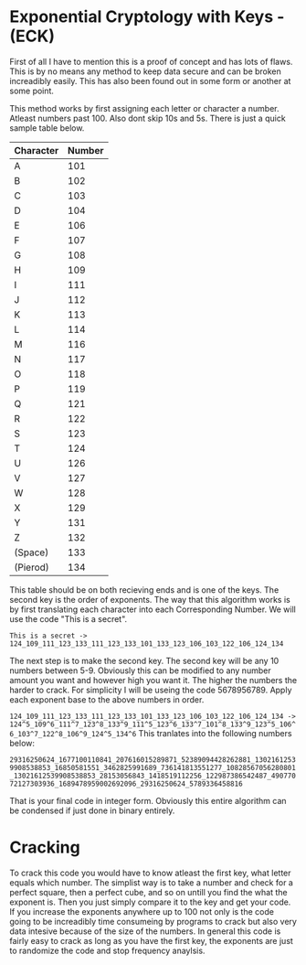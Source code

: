 # Exponential Cryptology with Keys - (ECK)
First of all I have to mention this is a proof of concept and has lots of flaws. This is by no means any method to keep data secure and can be broken increadibly easily. This has also been found out in some form or another at some point.

This method works by first assigning each letter or character a number. Atleast numbers past 100. Also dont skip 10s and 5s. There is just a quick sample table below. 

|Character | Number |
|:---------|:---------|
|A|101|
|B|102|
|C|103|
|D|104|
|E|106|
|F|107|
|G|108|
|H|109|
|I|111|
|J|112|
|K|113|
|L|114|
|M|116|
|N|117|
|O|118|
|P|119|
|Q|121|
|R|122|
|S|123|
|T|124|
|U|126|
|V|127|
|W|128|
|X|129|
|Y|131|
|Z|132|
|(Space)|133|
|(Pierod)|134|


This table should be on both recieving ends and is one of the keys. The second key is the order of exponents. The way that this algorithm works is by first translating each character into each Corresponding Number. We will use the code "This is a secret".

```This is a secret -> 124_109_111_123_133_111_123_133_101_133_123_106_103_122_106_124_134```

The next step is to make the second key. The second key will be any 10 numbers between 5-9. Obviously this can be modified to any number amount you want and however high you want it. The higher the numbers the harder to crack. For simplicity I will be useing the code 5678956789. Apply each exponent base to the above numbers in order.

```124_109_111_123_133_111_123_133_101_133_123_106_103_122_106_124_134 -> 124^5_109^6_111^7_123^8_133^9_111^5_123^6_133^7_101^8_133^9_123^5_106^6_103^7_122^8_106^9_124^5_134^6```
This tranlates into the following numbers below:

```29316250624_1677100110841_207616015289871_52389094428262881_13021612539908538853_16850581551_3462825991689_736141813551277_10828567056280801_13021612539908538853_28153056843_1418519112256_122987386542487_49077072127303936_1689478959002692096_29316250624_5789336458816```

That is your final code in integer form. Obviously this entire algorithm can be condensed if just done in binary entirely.

# Cracking
To crack this code you would have to know atleast the first key, what letter equals which number. The simplist way is to take a number and check for a perfect square, then a perfect cube, and so on untill you find the what the exponent is. Then you just simply compare it to the key and get your code. If you increase the exponents anywhere up to 100 not only is the code going to be increadibly time consumeing by programs to crack but also very data intesive because of the size of the numbers. In general this code is fairly easy to crack as long as you have the first key, the exponents are just to randomize the code and stop frequency anaylsis.
